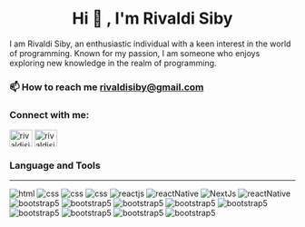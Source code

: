 <h1 style="text-align:center">Hi 👋 , I'm Rivaldi Siby </h1>

<p>
I am Rivaldi Siby, an enthusiastic individual with a keen interest in the world of programming. Known for my passion, I am someone who enjoys exploring new knowledge in the realm of programming.
</p>

### 📫 How to reach me rivaldisiby@gmail.com

### Connect with me:

<a href="https://www.linkedin.com/in/rivaldi-christovel-siby/" rel="nofollow"><img align="center" src="https://camo.githubusercontent.com/a12f97e0370c6c839fe198521c5536f0fb2ea4ec9005247525f5f3c2f2e91e7e/68747470733a2f2f63646e2e6a7364656c6976722e6e65742f6e706d2f73696d706c652d69636f6e7340332e302e312f69636f6e732f6c696e6b6564696e2e737667" alt="rivaldisiby" height="30" width="40" data-canonical-src="https://cdn.jsdelivr.net/npm/simple-icons@3.0.1/icons/linkedin.svg" style="max-width: 100%;"></a>
<a href="https://www.instagram.com/christ_siby/" rel="nofollow"><img align="center" src="https://camo.githubusercontent.com/db2eb24936dfefde18969b07126b3a2d70fec0c9679e5cf4a47c91382cf9fa7c/68747470733a2f2f63646e2e6a7364656c6976722e6e65742f6e706d2f73696d706c652d69636f6e7340332e302e312f69636f6e732f696e7374616772616d2e737667" alt="rivaldisiby" height="30" width="40" data-canonical-src="https://cdn.jsdelivr.net/npm/simple-icons@3.0.1/icons/linkedin.svg" style="max-width: 100%;"></a>

### Language and Tools

<hr>

![html](https://img.shields.io/badge/html-5-blue)
![css](https://img.shields.io/badge/css-3-green)
![css](https://img.shields.io/badge/Node-Js-green)
![css](https://img.shields.io/badge/Typescript-blue)
![reactjs](https://img.shields.io/badge/React%20-Js-blue)
![reactNative](https://img.shields.io/badge/React%20-Native-black)
![NextJs](https://img.shields.io/badge/Next%20-js-white)
![reactNative](https://img.shields.io/badge/Expo%20-black)
![bootstrap5](https://img.shields.io/badge/Bootstrap-purple)
![bootstrap5](https://img.shields.io/badge/Tailwind-css-purple)
![bootstrap5](https://img.shields.io/badge/Express%20-js-green)
![bootstrap5](https://img.shields.io/badge/Php-blue)
![bootstrap5](https://img.shields.io/badge/Laravel-red)
![bootstrap5](https://img.shields.io/badge/Codeigniter%20-4-red)
![bootstrap5](https://img.shields.io/badge/Mysql-yellow)
![bootstrap5](https://img.shields.io/badge/Postgre-sql-blue)
![bootstrap5](https://img.shields.io/badge/Firebase-red)

<!--
**RivaldiSiby/RivaldiSiby** is a ✨ _special_ ✨ repository because its `README.md` (this file) appears on your GitHub profile.

Here are some ideas to get you started:

- 🔭 I’m currently working on ...
- 🌱 I’m currently learning ...
- 👯 I’m looking to collaborate on ...
- 🤔 I’m looking for help with ...
- 💬 Ask me about ...
- 📫 How to reach me: ...
- 😄 Pronouns: ...
- ⚡ Fun fact: ...
-->
